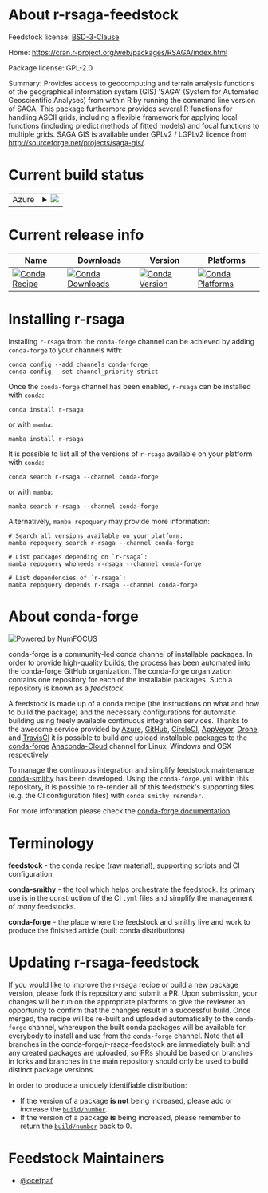 About r-rsaga-feedstock
=======================

Feedstock license: [BSD-3-Clause](https://github.com/conda-forge/r-rsaga-feedstock/blob/main/LICENSE.txt)

Home: https://cran.r-project.org/web/packages/RSAGA/index.html

Package license: GPL-2.0

Summary: Provides access to geocomputing and terrain analysis functions of the geographical information system (GIS) 'SAGA' (System for Automated Geoscientific Analyses) from within R by running the command  line version of SAGA. This package furthermore provides several R functions for handling ASCII grids, including a flexible framework for applying local functions (including predict methods of fitted models) and focal functions to multiple grids. SAGA GIS is available under GPLv2 / LGPLv2 licence from http://sourceforge.net/projects/saga-gis/.

Current build status
====================


<table>
    
  <tr>
    <td>Azure</td>
    <td>
      <details>
        <summary>
          <a href="https://dev.azure.com/conda-forge/feedstock-builds/_build/latest?definitionId=6996&branchName=main">
            <img src="https://dev.azure.com/conda-forge/feedstock-builds/_apis/build/status/r-rsaga-feedstock?branchName=main">
          </a>
        </summary>
        <table>
          <thead><tr><th>Variant</th><th>Status</th></tr></thead>
          <tbody><tr>
              <td>linux_64_r_base4.2</td>
              <td>
                <a href="https://dev.azure.com/conda-forge/feedstock-builds/_build/latest?definitionId=6996&branchName=main">
                  <img src="https://dev.azure.com/conda-forge/feedstock-builds/_apis/build/status/r-rsaga-feedstock?branchName=main&jobName=linux&configuration=linux%20linux_64_r_base4.2" alt="variant">
                </a>
              </td>
            </tr><tr>
              <td>linux_64_r_base4.3</td>
              <td>
                <a href="https://dev.azure.com/conda-forge/feedstock-builds/_build/latest?definitionId=6996&branchName=main">
                  <img src="https://dev.azure.com/conda-forge/feedstock-builds/_apis/build/status/r-rsaga-feedstock?branchName=main&jobName=linux&configuration=linux%20linux_64_r_base4.3" alt="variant">
                </a>
              </td>
            </tr><tr>
              <td>osx_64_r_base4.2</td>
              <td>
                <a href="https://dev.azure.com/conda-forge/feedstock-builds/_build/latest?definitionId=6996&branchName=main">
                  <img src="https://dev.azure.com/conda-forge/feedstock-builds/_apis/build/status/r-rsaga-feedstock?branchName=main&jobName=osx&configuration=osx%20osx_64_r_base4.2" alt="variant">
                </a>
              </td>
            </tr><tr>
              <td>osx_64_r_base4.3</td>
              <td>
                <a href="https://dev.azure.com/conda-forge/feedstock-builds/_build/latest?definitionId=6996&branchName=main">
                  <img src="https://dev.azure.com/conda-forge/feedstock-builds/_apis/build/status/r-rsaga-feedstock?branchName=main&jobName=osx&configuration=osx%20osx_64_r_base4.3" alt="variant">
                </a>
              </td>
            </tr>
          </tbody>
        </table>
      </details>
    </td>
  </tr>
</table>

Current release info
====================

| Name | Downloads | Version | Platforms |
| --- | --- | --- | --- |
| [![Conda Recipe](https://img.shields.io/badge/recipe-r--rsaga-green.svg)](https://anaconda.org/conda-forge/r-rsaga) | [![Conda Downloads](https://img.shields.io/conda/dn/conda-forge/r-rsaga.svg)](https://anaconda.org/conda-forge/r-rsaga) | [![Conda Version](https://img.shields.io/conda/vn/conda-forge/r-rsaga.svg)](https://anaconda.org/conda-forge/r-rsaga) | [![Conda Platforms](https://img.shields.io/conda/pn/conda-forge/r-rsaga.svg)](https://anaconda.org/conda-forge/r-rsaga) |

Installing r-rsaga
==================

Installing `r-rsaga` from the `conda-forge` channel can be achieved by adding `conda-forge` to your channels with:

```
conda config --add channels conda-forge
conda config --set channel_priority strict
```

Once the `conda-forge` channel has been enabled, `r-rsaga` can be installed with `conda`:

```
conda install r-rsaga
```

or with `mamba`:

```
mamba install r-rsaga
```

It is possible to list all of the versions of `r-rsaga` available on your platform with `conda`:

```
conda search r-rsaga --channel conda-forge
```

or with `mamba`:

```
mamba search r-rsaga --channel conda-forge
```

Alternatively, `mamba repoquery` may provide more information:

```
# Search all versions available on your platform:
mamba repoquery search r-rsaga --channel conda-forge

# List packages depending on `r-rsaga`:
mamba repoquery whoneeds r-rsaga --channel conda-forge

# List dependencies of `r-rsaga`:
mamba repoquery depends r-rsaga --channel conda-forge
```


About conda-forge
=================

[![Powered by
NumFOCUS](https://img.shields.io/badge/powered%20by-NumFOCUS-orange.svg?style=flat&colorA=E1523D&colorB=007D8A)](https://numfocus.org)

conda-forge is a community-led conda channel of installable packages.
In order to provide high-quality builds, the process has been automated into the
conda-forge GitHub organization. The conda-forge organization contains one repository
for each of the installable packages. Such a repository is known as a *feedstock*.

A feedstock is made up of a conda recipe (the instructions on what and how to build
the package) and the necessary configurations for automatic building using freely
available continuous integration services. Thanks to the awesome service provided by
[Azure](https://azure.microsoft.com/en-us/services/devops/), [GitHub](https://github.com/),
[CircleCI](https://circleci.com/), [AppVeyor](https://www.appveyor.com/),
[Drone](https://cloud.drone.io/welcome), and [TravisCI](https://travis-ci.com/)
it is possible to build and upload installable packages to the
[conda-forge](https://anaconda.org/conda-forge) [Anaconda-Cloud](https://anaconda.org/)
channel for Linux, Windows and OSX respectively.

To manage the continuous integration and simplify feedstock maintenance
[conda-smithy](https://github.com/conda-forge/conda-smithy) has been developed.
Using the ``conda-forge.yml`` within this repository, it is possible to re-render all of
this feedstock's supporting files (e.g. the CI configuration files) with ``conda smithy rerender``.

For more information please check the [conda-forge documentation](https://conda-forge.org/docs/).

Terminology
===========

**feedstock** - the conda recipe (raw material), supporting scripts and CI configuration.

**conda-smithy** - the tool which helps orchestrate the feedstock.
                   Its primary use is in the construction of the CI ``.yml`` files
                   and simplify the management of *many* feedstocks.

**conda-forge** - the place where the feedstock and smithy live and work to
                  produce the finished article (built conda distributions)


Updating r-rsaga-feedstock
==========================

If you would like to improve the r-rsaga recipe or build a new
package version, please fork this repository and submit a PR. Upon submission,
your changes will be run on the appropriate platforms to give the reviewer an
opportunity to confirm that the changes result in a successful build. Once
merged, the recipe will be re-built and uploaded automatically to the
`conda-forge` channel, whereupon the built conda packages will be available for
everybody to install and use from the `conda-forge` channel.
Note that all branches in the conda-forge/r-rsaga-feedstock are
immediately built and any created packages are uploaded, so PRs should be based
on branches in forks and branches in the main repository should only be used to
build distinct package versions.

In order to produce a uniquely identifiable distribution:
 * If the version of a package **is not** being increased, please add or increase
   the [``build/number``](https://docs.conda.io/projects/conda-build/en/latest/resources/define-metadata.html#build-number-and-string).
 * If the version of a package **is** being increased, please remember to return
   the [``build/number``](https://docs.conda.io/projects/conda-build/en/latest/resources/define-metadata.html#build-number-and-string)
   back to 0.

Feedstock Maintainers
=====================

* [@ocefpaf](https://github.com/ocefpaf/)

